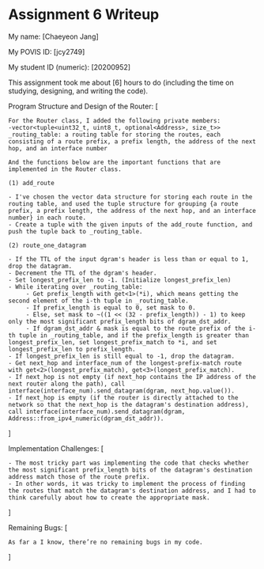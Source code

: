 Assignment 6 Writeup
=============

My name: [Chaeyeon Jang]

My POVIS ID: [jcy2749]

My student ID (numeric): [20200952]

This assignment took me about [6] hours to do (including the time on studying, designing, and writing the code).

Program Structure and Design of the Router:
[

    For the Router class, I added the following private members:
    -vector<tuple<uint32_t, uint8_t, optional<Address>, size_t>> _routing_table: a routing table for storing the routes, each consisting of a route prefix, a prefix length, the address of the next hop, and an interface number

    And the functions below are the important functions that are implemented in the Router class. 
    
    (1) add_route

    - I've chosen the vector data structure for storing each route in the routing table, and used the tuple structure for grouping {a route prefix, a prefix length, the address of the next hop, and an interface number} in each route.
    - Create a tuple with the given inputs of the add_route function, and push the tuple back to _routing_table.

    (2) route_one_datagram

    - If the TTL of the input dgram's header is less than or equal to 1, drop the datagram.
    - Decrement the TTL of the dgram's header.
    - Set longest_prefix_len to -1. (Initialize longest_prefix_len)
    - While iterating over _routing_table:
         - Get prefix_length with get<1>(*i), which means getting the second element of the i-th tuple in _routing_table.
         - If prefix_length is equal to 0, set mask to 0.
         - Else, set mask to ~((1 << (32 - prefix_length)) - 1) to keep only the most significant prefix_length bits of dgram_dst_addr.
         - If dgram_dst_addr & mask is equal to the route prefix of the i-th tuple in _routing_table, and if the prefix_length is greater than longest_prefix_len, set longest_prefix_match to *i, and set longest_prefix_len to prefix_length.
    - If longest_prefix_len is still equal to -1, drop the datagram.
    - Get next_hop and interface_num of the longest-prefix-match route with get<2>(longest_prefix_match), get<3>(longest_prefix_match).
    - If next_hop is not empty (if next_hop contains the IP address of the next router along the path), call interface(interface_num).send_datagram(dgram, next_hop.value()).
    - If next_hop is empty (if the router is directly attached to the network so that the next_hop is the datagram's destination address), call interface(interface_num).send_datagram(dgram, Address::from_ipv4_numeric(dgram_dst_addr)).

]

Implementation Challenges:
[

    - The most tricky part was implementing the code that checks whether the most significant prefix_length bits of the datagram's destination address match those of the route prefix. 
    - In other words, it was tricky to implement the process of finding the routes that match the datagram's destination address, and I had to think carefully about how to create the appropriate mask.

]

Remaining Bugs:
[

    As far a I know, there’re no remaining bugs in my code.
    
]
